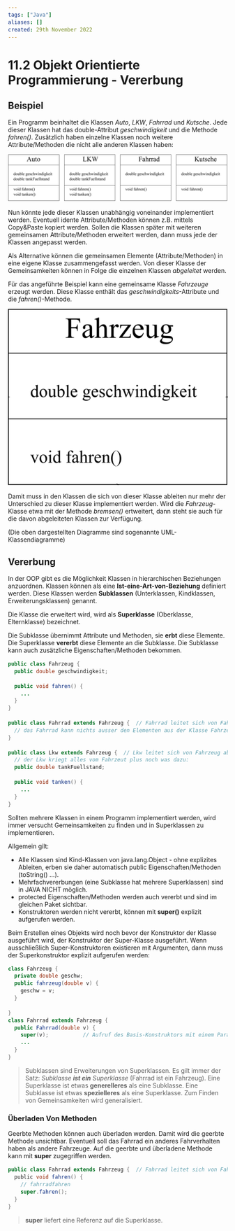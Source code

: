 ```yaml
---
tags: ["Java"]
aliases: []
created: 29th November 2022
---
```


# 11.2 Objekt Orientierte Programmierung - Vererbung

## Beispiel

Ein Programm beinhaltet die Klassen *Auto*, *LKW*, *Fahrrad* und *Kutsche*. Jede dieser Klassen hat das double-Attribut *geschwindigkeit* und die Methode *fahren()*. Zusätzlich haben einzelne Klassen noch weitere Attribute/Methoden die nicht alle anderen Klassen haben:

![07_2_OOP_VererbungBeispiel|1050](assets/07_2_OOP_VererbungBeispiel.png)

Nun könnte jede dieser Klassen unabhängig voneinander implementiert werden. Eventuell idente Attribute/Methoden können z.B. mittels Copy&Paste kopiert werden. Sollen die Klassen später mit weiteren gemeinsamen Attribute/Methoden erweitert werden, dann muss jede der Klassen angepasst werden.

Als Alternative können die gemeinsamen Elemente (Attribute/Methoden) in eine eigene Klasse zusammengefasst werden. Von dieser Klasse der Gemeinsamkeiten können in Folge die einzelnen Klassen *abgeleitet* werden.

Für das angeführte Beispiel kann eine gemeinsame Klasse *Fahrzeuge* erzeugt werden. Diese Klasse enthält das *geschwindigkeits*-Attribute und die *fahren()*-Methode.

![07_2_OOP_VererbungBeispiel2|550](assets/07_2_OOP_VererbungBeispiel2.png)

Damit muss in den Klassen die sich von dieser Klasse ableiten nur mehr der Unterschied zu dieser Klasse implementiert werden. Wird die *Fahrzeug*-Klasse etwa mit der Methode *bremsen()* ertweitert, dann steht sie auch für die davon abgeleiteten Klassen zur Verfügung.

(Die oben dargestellten Diagramme sind sogenannte UML-Klassendiagramme)


Vererbung
------------

In der OOP gibt es die Möglichkeit Klassen in hierarchischen Beziehungen anzuordnen. Klassen können als eine **Ist-eine-Art-von-Beziehung** definiert werden. Diese Klassen werden **Subklassen** (Unterklassen, Kindklassen, Erweiterungsklassen) genannt.

Die Klasse die erweitert wird, wird als **Superklasse** (Oberklasse, Elternklasse) bezeichnet.

Die Subklasse übernimmt Attribute und Methoden, sie **erbt** diese Elemente. Die Superklasse **vererbt** diese Elemente an die Subklasse. Die Subklasse kann auch zusätzliche Eigenschaften/Methoden bekommen.

```java
public class Fahrzeug {
  public double geschwindigkeit;
  
  public void fahren() {
    ...
  }
}

public class Fahrrad extends Fahrzeug {  // Fahrrad leitet sich von Fahrzeug ab
  // das Fahrrad kann nichts ausser den Elementen aus der Klasse Fahrzeug
}

public class Lkw extends Fahrzeug {  // Lkw leitet sich von Fahrzeug ab
  // der Lkw kriegt alles vom Fahrzeut plus noch was dazu:
  public double tankFuellstand;
  
  public void tanken() {
    ...
  }
}
```

Sollten mehrere Klassen in einem Programm implementiert werden, wird immer versucht Gemeinsamkeiten zu finden und in Superklassen zu implementieren.

Allgemein gilt:

- Alle Klassen sind Kind-Klassen von java.lang.Object - ohne explizites Ableiten, erben sie daher automatisch public Eigenschaften/Methoden (toString() …).
- Mehrfachvererbungen (eine Subklasse hat mehrere Superklassen) sind in JAVA NICHT möglich.
- protected Eigenschaften/Methoden werden auch vererbt und sind im gleichen Paket sichtbar.
- Konstruktoren werden nicht vererbt, können mit **super()** explizit aufgerufen werden.

Beim Erstellen eines Objekts wird noch bevor der Konstruktor der Klasse ausgeführt wird, der Konstruktor der Super-Klasse ausgeführt. Wenn ausschließlich Super-Konstruktoren existieren mit Argumenten, dann muss der Superkonstruktor explizit aufgerufen werden:

```java
class Fahrzeug {
  private double geschw;
  public fahrzeug(double v) {
    geschw = v;
  }
  
}
class Fahrrad extends Fahrzeug {
  public Fahrrad(double v) {
    super(v);			// Aufruf des Basis-Konstruktors mit einem Parameter
    ...
  }
}
```

>Subklassen sind Erweiterungen von Superklassen. Es gilt immer der Satz: *Subklasse __ist ein__ Superklasse* (Fahrrad ist ein Fahrzeug). Eine Superklasse ist etwas **generelleres** als eine Subklasse. Eine Subklasse ist etwas **spezielleres** als eine Superklasse. Zum Finden von Gemeinsamkeiten wird generalisiert.

### Überladen Von Methoden

Geerbte Methoden können auch überladen werden. Damit wird die geerbte Methode unsichtbar. Eventuell soll das Fahrrad ein anderes Fahrverhalten haben als andere Fahrzeuge. Auf die geerbte und überladene Methode kann mit **super** zugegriffen werden.

```java
public class Fahrrad extends Fahrzeug {  // Fahrrad leitet sich von Fahrzeug ab
  public void fahren() {
    // fahrradfahren
    super.fahren();
  }
}
```

> **super** liefert eine Referenz auf die Superklasse.

